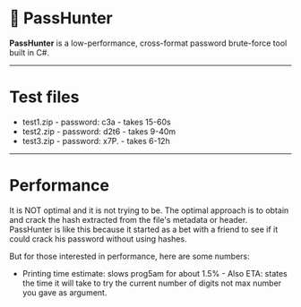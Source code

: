 # 🔐 PassHunter

**PassHunter** is a low-performance, cross-format password brute-force tool built in C#.

---
# Test files
- test1.zip - password: c3a  - takes 15-60s
- test2.zip - password: d2t6 - takes 9-40m
- test3.zip - password: x7P. - takes 6-12h

---
# Performance
It is NOT optimal and it is not trying to be. The optimal approach is to obtain and crack the hash extracted from the file's metadata or header. PassHunter is like this because it started as a bet with a friend to see if it could crack his password without using hashes.

But for those interested in performance, here are some numbers:
- Printing time estimate: slows prog5am for about 1.5% - Also ETA: states the time it will take to try the current number of digits not max number you gave as argument.